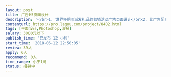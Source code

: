 ```yaml
---                
layout: post       
title: 广告H5页面设计           
description: '</br>1. 世界杯期间派发礼品的营销活动广告页面设计</br>2. 此广告配套的banner图</br>3. 配合网页开发进行标注和切图</br>4. 按甲方需求进行必要的设计调整</br>'     
contenturl: https://pro.lagou.com/project/8402.html      
tags: [平面设计,Photoshop,海报]            
salary: 3000元以下          
publish_time: '已发布 12 小时'         
start_time: '2018-06-12 22:50:05'           
review: 39人                   
apply: 6人                   
recommend: 0人                   
time_range: 小于1周              
status: 招募中                  
---                 
```

